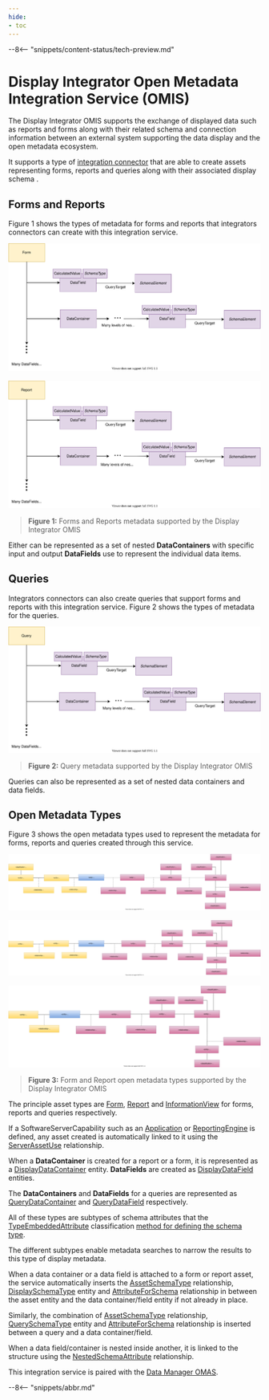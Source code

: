 ```yaml
---
hide:
- toc
---
```


<!-- SPDX-License-Identifier: CC-BY-4.0 -->
<!-- Copyright Contributors to the Egeria project. -->

--8<-- "snippets/content-status/tech-preview.md"

# Display Integrator Open Metadata Integration Service (OMIS)

The Display Integrator OMIS supports the exchange of displayed data such as reports and forms along with their related
schema and
connection information between an external system supporting the data display
and the open metadata ecosystem.

It supports a type of [integration connector](/concepts/integration-connector)
that are able to create assets representing forms, reports and queries
along with their associated display schema .

## Forms and Reports

Figure 1 shows the types of metadata for forms and reports that integrators connectors can create with this integration service.


![Figure 1 - Form](/services/omas/data-manager/form-model.svg)
<br><br>
![Figure 1 - Report](/services/omas/data-manager/report-model.svg)
> **Figure 1:** Forms and Reports metadata supported by the Display Integrator OMIS 

Either can be represented as a set of nested **DataContainers** with specific input and output
**DataFields** use to represent the individual data items. 


## Queries

Integrators connectors can also create queries that support forms and reports with this integration service.
Figure 2 shows the types of metadata for the queries.

![Figure 2 - InformationView](/services/omas/data-manager/information-view-model.svg)
> **Figure 2:** Query metadata supported by the Display Integrator OMIS 

Queries can also be represented as a set of nested data containers and data fields.

## Open Metadata Types

Figure 3 shows the open metadata types used to represent the metadata for forms, reports and queries
created through this service.

![Figure 3 - Form](/services/omas/data-manager/form-open-metadata-types.svg)
<br><br>
![Figure 3 - Report](/services/omas/data-manager/report-open-metadata-types.svg)
<br><br>
![Figure 2 - InformationView](/services/omas/data-manager/information-view-open-metadata-types.svg)
> **Figure 3:** Form and Report open metadata types supported by the Display Integrator OMIS 

The principle asset types are
[Form](/types/2/0239-Reports),
[Report](/types/2/0239-Reports) and
[InformationView](/types/2/0235-Information-View)
for forms, reports and queries respectively.

If a SoftwareServerCapability such as an
[Application](/types/0/0050-Applications-and-Processes) or 
[ReportingEngine](/types/0/0055-Data-Processing-Engines) is defined,
any asset created is automatically linked to it using the
[ServerAssetUse](/types/0/0045-Servers-and-Assets)
relationship.

When a **DataContainer** is created for a report or a form, it is represented as a
[DisplayDataContainer](/types/5/0537-Display-Schemas) entity.
**DataFields** are created as
[DisplayDataField](/types/5/0537-Display-Schemas) entities.

The **DataContainers** and **DataFields** for a queries are represented as
[QueryDataContainer](/types/5/0537-Display-Schemas) and
[QueryDataField](/types/5/0537-Display-Schemas) respectively.

All of these types are subtypes of schema attributes that
the [TypeEmbeddedAttribute](/types/5/0505-Schema-Attributes)
classification [method for defining the schema type](/guides/developer/mapping-technology/modelling-schemas).

The different subtypes enable metadata searches to narrow the results to this type of display metadata.

When a data container or a data field is attached to a form or report asset, the service automatically inserts the
[AssetSchemaType](/types/5/0503-Asset-Schema) relationship,
[DisplaySchemaType](/types/5/0537-Display-Schemas) entity and
[AttributeForSchema](/types/5/0505-Schema-Attributes) relationship
in between the asset entity and the data container/field entity if not already in place.

Similarly, the combination of
[AssetSchemaType](/types/5/0503-Asset-Schema) relationship,
[QuerySchemaType](/types/5/0537-Display-Schemas) entity and
[AttributeForSchema](/types/5/0505-Schema-Attributes.svg) relationship
is inserted between a query and a data container/field.

When a data field/container is nested inside another, it is 
linked to the structure using the
[NestedSchemaAttribute](/types/5/0505-Schema-Attributes.svg) relationship.


This integration service is paired with the [Data Manager OMAS](/services/omas/data-manager/overview).

--8<-- "snippets/abbr.md"